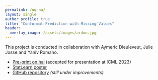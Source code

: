 ```yaml
---
permalink: /uq-na/
layout: single
author_profile: true
title: "Conformal Prediction with Missing Values"
header:
  overlay_image: /assets/images/ardon.jpg
---
```


This project is conducted in collaboration with Aymeric Dieuleveut, Julie Josse and Yaniv Romano.

- [Pre-print on hal](https://hal.science/hal-03896384) (accepted for presentation at ICML 2023)
- [StatLearn poster](http://mzaffran.github.io/assets/files/Posters/cp_na_statlearn_poster.pdf)
- [GitHub repository](https://github.com/mzaffran/ConformalPredictionMissingValues) _(still under improvements)_
